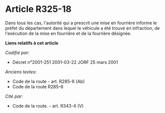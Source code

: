 # Article R325-18

Dans tous les cas, l'autorité qui a prescrit une mise en fourrière informe le préfet du département dans lequel le véhicule a
été trouvé en infraction, de l'exécution de la mise en fourrière et de la fourrière désignée.

**Liens relatifs à cet article**

_Codifié par_:

  - Décret n°2001-251 2001-03-22 JORF 25 mars 2001

_Anciens textes_:

  - Code de la route - art. R285-6 (Ab)
  - Code de la route R285-6

_Cité par_:

  - Code de la route. - art. R343-4 (V)
